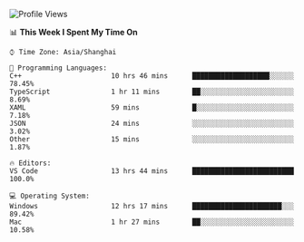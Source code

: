 <!--START_SECTION:waka-->
![Profile Views](http://img.shields.io/badge/Profile%20Views-10-blue)

📊 **This Week I Spent My Time On** 

```text
⌚︎ Time Zone: Asia/Shanghai

💬 Programming Languages: 
C++                      10 hrs 46 mins      ███████████████████░░░░░░   78.45% 
TypeScript               1 hr 11 mins        ██░░░░░░░░░░░░░░░░░░░░░░░   8.69% 
XAML                     59 mins             █░░░░░░░░░░░░░░░░░░░░░░░░   7.18% 
JSON                     24 mins             ░░░░░░░░░░░░░░░░░░░░░░░░░   3.02% 
Other                    15 mins             ░░░░░░░░░░░░░░░░░░░░░░░░░   1.87%

🔥 Editors: 
VS Code                  13 hrs 44 mins      █████████████████████████   100.0%

💻 Operating System: 
Windows                  12 hrs 17 mins      ██████████████████████░░░   89.42% 
Mac                      1 hr 27 mins        ██░░░░░░░░░░░░░░░░░░░░░░░   10.58%

```


<!--END_SECTION:waka-->
